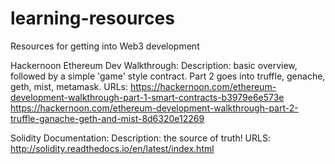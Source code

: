 # learning-resources
Resources for getting into Web3 development

Hackernoon Ethereum Dev Walkthrough:
Description: basic overview, followed by a simple 'game' style contract. Part 2 goes into truffle, genache, geth, mist, metamask.
URLs: 
https://hackernoon.com/ethereum-development-walkthrough-part-1-smart-contracts-b3979e6e573e
https://hackernoon.com/ethereum-development-walkthrough-part-2-truffle-ganache-geth-and-mist-8d6320e12269

Solidity Documentation:
Description: the source of truth!
URLS:
http://solidity.readthedocs.io/en/latest/index.html

